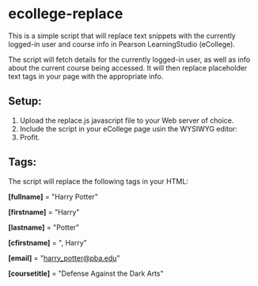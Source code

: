 # ecollege-replace
This is a simple script that will replace text snippets with the currently logged-in user and course info in Pearson LearningStudio (eCollege).

The script will fetch details for the currently logged-in user, as well as info about the current course being accessed. It will then replace placeholder text tags in your page with the appropriate info.

## Setup:
1. Upload the replace.js javascript file to your Web server of choice. 
2. Include the script in your eCollege page usin the WYSIWYG editor: <script src="WEBSERVERPATH/replace.js"></script>
3. Profit.

## Tags:
The script will replace the following tags in your HTML:

**[fullname]** = "Harry Potter"

**[firstname]** = "Harry"

**[lastname]** = "Potter"

**[cfirstname]** = ", Harry"

**[email]** = "harry_potter@pba.edu"

**[coursetitle]** = "Defense Against the Dark Arts"
